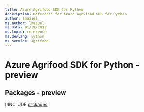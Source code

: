 ```yaml
---
title: Azure Agrifood SDK for Python
description: Reference for Azure Agrifood SDK for Python
author: lmazuel
ms.author: lmazuel
ms.data: 01/18/2023
ms.topic: reference
ms.devlang: python
ms.service: agrifood
---
```

# Azure Agrifood SDK for Python - preview
## Packages - preview
[!INCLUDE [packages](agrifood-index.md)]